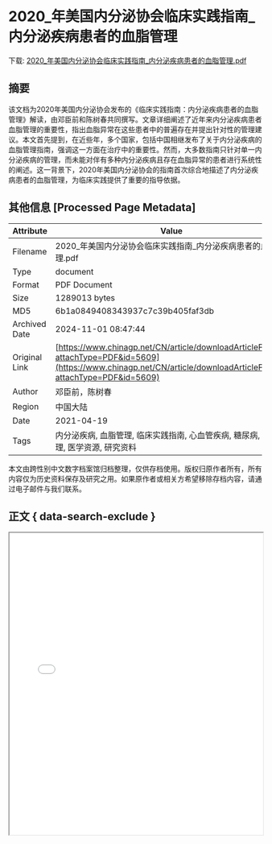 # 2020_年美国内分泌协会临床实践指南_内分泌疾病患者的血脂管理

<!-- tcd_download_link -->
下载: [2020_年美国内分泌协会临床实践指南_内分泌疾病患者的血脂管理.pdf](2020_年美国内分泌协会临床实践指南_内分泌疾病患者的血脂管理.pdf)
<!-- tcd_download_link_end -->

## 摘要

<!-- tcd_abstract -->
该文档为2020年美国内分泌协会发布的《临床实践指南：内分泌疾病患者的血脂管理》解读，由邓臣前和陈树春共同撰写。文章详细阐述了近年来内分泌疾病患者血脂管理的重要性，指出血脂异常在这些患者中的普遍存在并提出针对性的管理建议。本文首先提到，在近些年，多个国家，包括中国相继发布了关于内分泌疾病的血脂管理指南，强调这一方面在治疗中的重要性。然而，大多数指南只针对单一内分泌疾病的管理，而未能对伴有多种内分泌疾病且存在血脂异常的患者进行系统性的阐述。这一背景下，2020年美国内分泌协会的指南首次综合地描述了内分泌疾病患者的血脂管理，为临床实践提供了重要的指导依据。

<!-- tcd_abstract_end -->

## 其他信息 [Processed Page Metadata]

| Attribute       | Value                                  |
|-----------------|----------------------------------------|
| Filename        | 2020_年美国内分泌协会临床实践指南_内分泌疾病患者的血脂管理.pdf                             |
| Type            | document                                 |
| Format          | PDF Document                               |
| Size            | 1289013 bytes                           |
| MD5             | 6b1a0849408343937c7c39b405faf3db                                  |
| Archived Date   | 2024-11-01 08:47:44                             |
| Original Link   | [https://www.chinagp.net/CN/article/downloadArticleFile.do?attachType=PDF&id=5609](https://www.chinagp.net/CN/article/downloadArticleFile.do?attachType=PDF&id=5609)                         |
| Author          | 邓臣前，陈树春                               |
| Region          | 中国大陆                               |
| Date            | 2021-04-19                                 |
| Tags            | 内分泌疾病, 血脂管理, 临床实践指南, 心血管疾病, 糖尿病, 肥胖管理, 医学资源, 研究资料                                 |

本文由跨性别中文数字档案馆归档整理，仅供存档使用。版权归原作者所有，所有内容仅为历史资料保存及研究之用。如果原作者或相关方希望移除存档内容，请通过电子邮件与我们联系。

## 正文 { data-search-exclude }

<!-- tcd_main_text -->
<iframe src="../2020_年美国内分泌协会临床实践指南_内分泌疾病患者的血脂管理.pdf" width="100%" height="600px">
    <p>无法显示PDF，请下载查看。</p>
</iframe>
<!-- tcd_main_text_end -->

